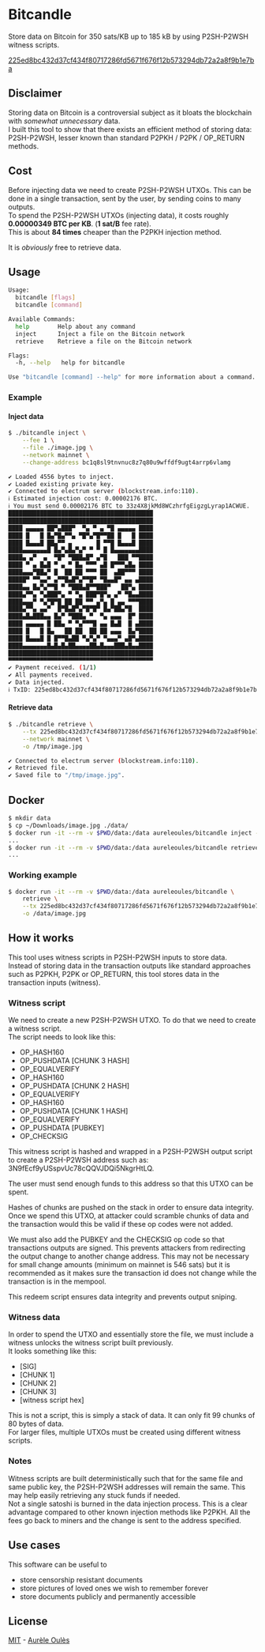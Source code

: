 # Bitcandle
Store data on Bitcoin for 350 sats/KB up to 185 kB by using P2SH-P2WSH witness scripts.

[225ed8bc432d37cf434f80717286fd5671f676f12b573294db72a2a8f9b1e7ba](https://blockstream.info/tx/225ed8bc432d37cf434f80717286fd5671f676f12b573294db72a2a8f9b1e7ba)

## Disclaimer
Storing data on Bitcoin is a controversial subject as it bloats the blockchain with _somewhat unnecessary_ data.  
I built this tool to show that there exists an efficient method of storing data: P2SH-P2WSH, lesser known than standard P2PKH / P2PK / OP_RETURN methods.

## Cost
Before injecting data we need to create P2SH-P2WSH UTXOs. This can be done in a single transaction, sent by the user, by sending coins to many outputs.   
To spend the P2SH-P2WSH UTXOs (injecting data), it costs roughly **0.00000349 BTC per KB**. (**1 sat/B** fee rate).  
This is about **84 times** cheaper than the P2PKH injection method. 

It is _obviously_ free to retrieve data.

## Usage
```bash
Usage:
  bitcandle [flags]
  bitcandle [command]

Available Commands:
  help        Help about any command
  inject      Inject a file on the Bitcoin network
  retrieve    Retrieve a file on the Bitcoin network

Flags:
  -h, --help   help for bitcandle

Use "bitcandle [command] --help" for more information about a command.
```
### Example
#### Inject data
```bash
$ ./bitcandle inject \
    --fee 1 \
    --file ./image.jpg \
    --network mainnet \
    --change-address bc1q8sl9tnvnuc8z7q80u9wffdf9ugt4arrp6vlamg

✔ Loaded 4556 bytes to inject.
✔ Loaded existing private key.
✔ Connected to electrum server (blockstream.info:110).
ℹ Estimated injection cost: 0.00002176 BTC.
ℹ You must send 0.00002176 BTC to 33z4X8jkMd8WCzhrfgEigzgLyrap1ACWUE.
█████████████████████████████████████████
█████████████████████████████████████████
████ ▄▄▄▄▄ ██▀▄███▀  ▀▄ ▀ ▄ ▀█ ▄▄▄▄▄ ████
████ █   █ █▄▀█▄▀▀▄ ▀█▀▄▀█▀▀██ █   █ ████
████ █▄▄▄█ ██▄▀▀ ▄       █ ▀▀█ █▄▄▄█ ████
████▄▄▄▄▄▄▄█ █▄▀▄█▄▀▄▀ ▀ ▀ █ █▄▄▄▄▄▄▄████
████▄ ▄▀  ▄  ▀█▀ ▀███▄█▀ ▄▀█   ███ ▀▀████
████ ▀ ▄ █▄█ ▀ ▄ ▀ █▄ ▀▀▀ ▄█ █▀▀▀▄█▄ ████
████▄▄▄▀██▄▀ █  ██ ██ ▀▀▀ ██  ▄██▀▀▀ ████
█████▀ ▀▀▄▄▀ ▄▀▀█▄█▀▄▀▀█▀ ▀█▄▄█▀ ▄▄ ▄████
████▄▄ █▄▀▄▀▀█ ▀ ▀███▄█▀▀███▀   ██▀▄ ████
████▄▀▀▄ ▀▄███▀▄ ▀ ▀▄ ███▀█▀▄ ▄▀ ▀█▄▄████
████▄▄▄▀ ▀▄▀█▀█ ██ ██ ▀▀ ▄▀▄ █ ▄▄ ▀▀▀████
████▄▀▀▄ ▄▄▀  █▀█▄█▀▄▀█▀█▀ █▄▀██▄▀█  ████
████▄█▄███▄▄ █▄▀ ▀███▄ ▀  ▀▄ ▄▄▄  █▀ ████
████ ▄▄▄▄▄ █ ██▄ ▀ ▀▄▀▀▀█ ▄▄ █▄█  █ ▄████
████ █   █ █▄   ██ ██  ██ ██ ▄▄▄  █▄▀████
████ █▄▄▄█ █ █▀▀█▄██ ▀▄▀▄▀ ▀▄▄▄▀ ▄█▀▄████
████▄▄▄▄▄▄▄█▄█▄█▄██▄▄▄▄██▄█▄▄▄███▄█▄▄████
█████████████████████████████████████████
▀▀▀▀▀▀▀▀▀▀▀▀▀▀▀▀▀▀▀▀▀▀▀▀▀▀▀▀▀▀▀▀▀▀▀▀▀▀▀▀▀
✔ Payment received. (1/1)
✔ All payments received.
✔ Data injected.
ℹ TxID: 225ed8bc432d37cf434f80717286fd5671f676f12b573294db72a2a8f9b1e7ba
```

#### Retrieve data
```bash
$ ./bitcandle retrieve \
    --tx 225ed8bc432d37cf434f80717286fd5671f676f12b573294db72a2a8f9b1e7ba \
    --network mainnet \
    -o /tmp/image.jpg

✔ Connected to electrum server (blockstream.info:110).
✔ Retrieved file.
✔ Saved file to "/tmp/image.jpg".
```

## Docker
```bash
$ mkdir data
$ cp ~/Downloads/image.jpg ./data/
$ docker run -it --rm -v $PWD/data:/data aureleoules/bitcandle inject -f ./image.jpg [args]
...
$ docker run -it --rm -v $PWD/data:/data aureleoules/bitcandle retrieve [args]
...
```

### Working example
```bash
$ docker run -it --rm -v $PWD/data:/data aureleoules/bitcandle \
    retrieve \
    --tx 225ed8bc432d37cf434f80717286fd5671f676f12b573294db72a2a8f9b1e7ba \
    -o /data/image.jpg
```

## How it works
This tool uses witness scripts in P2SH-P2WSH inputs to store data.  
Instead of storing data in the transaction outputs like standard approaches such as P2PKH, P2PK or OP_RETURN, this tool stores data in the transaction inputs (witness).  

### Witness script
We need to create a new P2SH-P2WSH UTXO. To do that we need to create a witness script.  
The script needs to look like this:  
- OP_HASH160
- OP_PUSHDATA [CHUNK 3 HASH]
- OP_EQUALVERIFY 
- OP_HASH160
- OP_PUSHDATA [CHUNK 2 HASH]
- OP_EQUALVERIFY
- OP_HASH160
- OP_PUSHDATA [CHUNK 1 HASH]
- OP_EQUALVERIFY
- OP_PUSHDATA [PUBKEY]
- OP_CHECKSIG

This witness script is hashed and wrapped in a P2SH-P2WSH output script to create a P2SH-P2WSH address such as: 3N9fEcf9yUSspvUc78cQQVJDQi5NkgrHtLQ.  

The user must send enough funds to this address so that this UTXO can be spent.  

Hashes of chunks are pushed on the stack in order to ensure data integrity.  
Once we spend this UTXO, at attacker could scramble chunks of data and the transaction would this be valid if these op codes were not added.  

We must also add the PUBKEY and the CHECKSIG op code so that transactions outputs are signed. This prevents attackers from redirecting the output change to another change address. This may not be necessary for small change amounts (minimum on mainnet is 546 sats) but it is recommended as it makes sure the transaction id does not change while the transaction is in the mempool.  

This redeem script ensures data integrity and prevents output sniping.  

### Witness data
In order to spend the UTXO and essentially store the file, we must include a witness unlocks the witness script built previously.  
It looks something like this:  
* [SIG]
* [CHUNK 1]
* [CHUNK 2]
* [CHUNK 3]
* [witness script hex]

This is not a script, this is simply a stack of data. It can only fit 99 chunks of 80 bytes of data.  
For larger files, multiple UTXOs must be created using different witness scripts.

### Notes
Witness scripts are built deterministically such that for the same file and same public key, the P2SH-P2WSH addresses will remain the same. This may help easily retrieving any stuck funds if needed.  
Not a single satoshi is burned in the data injection process. This is a clear advantage compared to other known injection methods like P2PKH. All the fees go back to miners and the change is sent to the address specified.

## Use cases
This software can be useful to
* store censorship resistant documents
* store pictures of loved ones we wish to remember forever
* store documents publicly and permanently accessible

## License
[MIT](https://github.com/aureleoules/bitcandle/blob/master/LICENSE) - [Aurèle Oulès](https://www.aureleoules.com)
